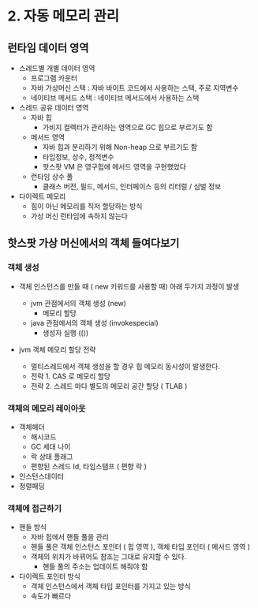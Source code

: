 # 2. 자동 메모리 관리



## 런타임 데이터 영역

- 스레드별 개별 데이터 영역
  - 프로그램 카운터
  - 자바 가상머신 스택 : 자바 바이트 코드에서 사용하는 스택, 주로 지역변수
  - 네이티브 메서드 스택 : 네이티브 메서드에서 사용하는 스택
- 스레드 공유 데이터 영역
  - 자바 힙
    - 가비지 컬렉터가 관리하는 영역으로 GC 힙으로 부르기도 함
  - 메서드 영역
    - 자바 힙과 분리하기 위해 Non-heap 으로 부르기도 함
    - 타입정보, 상수, 정적변수
    - 핫스팟 VM 은 영구힙에 메서드 영역을 구현했었다
  - 런타임 상수 풀
    - 클래스 버전, 필드, 메서드, 인터페이스 등의 리터럴 / 심벌 정보
- 다이렉트 메모리
  - 힘이 아닌 메모리를 직저 할당하는 방식
  - 가상 머신 런타임에 속하지 않는다



## 핫스팟 가상 머신에서의 객체 들여다보기

### 객체 생성

- 객체 인스턴스를 만들 때 ( new 키워드를 사용할 때) 아래 두가지 과정이 발생
  - jvm 관점에서의 객체 생성 (new)
    - 메모리 할당
  - java 관점에서의 객체 생성 (invokespecial)
    - 생성자 실행 (<init>())

- jvm 객체 메모리 할당 전략
  - 멀티스레드에서 객체 생성을 할 경우 힙 메모리 동시성이 발생한다.
  - 전략 1. CAS 로 메모리 할당
  - 전략 2. 스레드 마다 별도의 메모리 공간 할당 ( TLAB )

### 객체의 메모리 레이아웃

- 객체헤더
  - 해시코드
  - GC 세대 나이
  - 락 상태 플래그
  - 편향된 스레드 Id, 타임스탬프 ( 편향 락 )
- 인스턴스데이터
- 정렬패딩

### 객체에 접근하기

- 핸들 방식
  - 자바 힙에서 핸들 풀을 관리
  - 핸들 풀은 객체 인스턴스 포인터 ( 힙 영역 ), 객체 타입 포인터 ( 메서드 영역 )
  - 객체의 위치가 바뀌어도 참조는 그대로 유지할 수 있다.
    - 핸들 풀의 주소는 업데이트 해줘야 함
- 다이렉트 포인터 방식
  - 객체 인스턴스에서 객체 타입 포인터를 가지고 있는 방식
  - 속도가 빠르다